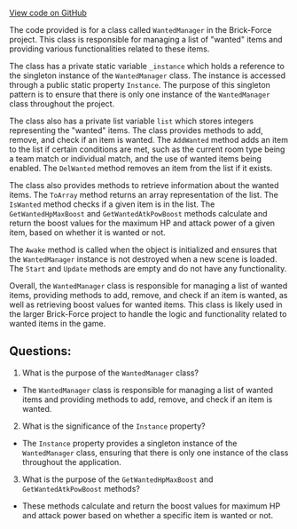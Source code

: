 [View code on GitHub](https://github.com/TieHaxJan/Brick-Force/Assembly-CSharp\WantedManager.cs)

The code provided is for a class called `WantedManager` in the Brick-Force project. This class is responsible for managing a list of "wanted" items and providing various functionalities related to these items.

The class has a private static variable `_instance` which holds a reference to the singleton instance of the `WantedManager` class. The instance is accessed through a public static property `Instance`. The purpose of this singleton pattern is to ensure that there is only one instance of the `WantedManager` class throughout the project.

The class also has a private list variable `list` which stores integers representing the "wanted" items. The class provides methods to add, remove, and check if an item is wanted. The `AddWanted` method adds an item to the list if certain conditions are met, such as the current room type being a team match or individual match, and the use of wanted items being enabled. The `DelWanted` method removes an item from the list if it exists.

The class also provides methods to retrieve information about the wanted items. The `ToArray` method returns an array representation of the list. The `IsWanted` method checks if a given item is in the list. The `GetWantedHpMaxBoost` and `GetWantedAtkPowBoost` methods calculate and return the boost values for the maximum HP and attack power of a given item, based on whether it is wanted or not.

The `Awake` method is called when the object is initialized and ensures that the `WantedManager` instance is not destroyed when a new scene is loaded. The `Start` and `Update` methods are empty and do not have any functionality.

Overall, the `WantedManager` class is responsible for managing a list of wanted items, providing methods to add, remove, and check if an item is wanted, as well as retrieving boost values for wanted items. This class is likely used in the larger Brick-Force project to handle the logic and functionality related to wanted items in the game.
## Questions: 
 1. What is the purpose of the `WantedManager` class?
- The `WantedManager` class is responsible for managing a list of wanted items and providing methods to add, remove, and check if an item is wanted.

2. What is the significance of the `Instance` property?
- The `Instance` property provides a singleton instance of the `WantedManager` class, ensuring that there is only one instance of the class throughout the application.

3. What is the purpose of the `GetWantedHpMaxBoost` and `GetWantedAtkPowBoost` methods?
- These methods calculate and return the boost values for maximum HP and attack power based on whether a specific item is wanted or not.